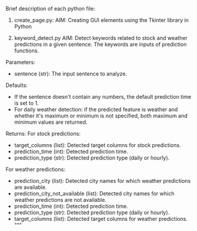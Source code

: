 Brief description of each python file:

1. create_page.py:
AIM: Creating GUI elements using the Tkinter library in Python

2. keyword_detect.py
AIM: Detect keywords related to stock and weather predictions in a given sentence. The keywords are inputs of prediction functions.

Parameters:
- sentence (str): The input sentence to analyze.

Defaults: 
- If the sentence doesn't contain any numbers, the default prediction time is set to 1. 
- For daily weather 
detection: if the predicted feature is weather and whether it's maximum or minimum is not specified, both maximum and 
minimum values are returned.

Returns:
For stock predictions:
- target_columns (list): Detected target columns for stock predictions.
- prediction_time (int): Detected prediction time.
- prediction_type (str): Detected prediction type (daily or hourly).

For weather predictions:
- prediction_city (list): Detected city names for which weather predictions are available.
- prediction_city_not_available (list): Detected city names for which weather predictions are not available.
- prediction_time (int): Detected prediction time.
- prediction_type (str): Detected prediction type (daily or hourly).
- target_columns (list): Detected target columns for weather predictions.
"""

